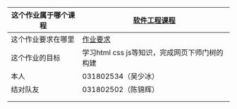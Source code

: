| 这个作业属于哪个课程 | [软件工程课程](https://edu.cnblogs.com/campus/fzu/SE2020)    |
| -------------------- | ------------------------------------------------------------ |
| 这个作业要求在哪里   | [作业要求](https://edu.cnblogs.com/campus/fzu/SE2020/homework/11277) |
| 这个作业的目标       | 学习html css js等知识，完成网页下师门树的构建                |
| 本人                 | 031802534（吴少冰）                                          |
| 结对队友             | 031802502（陈锦辉）                                          |
|                      |                                                              |
|                      |                                                              |